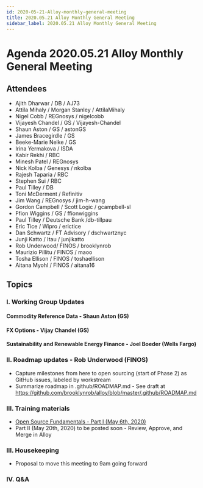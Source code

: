 ```yaml
---
id: 2020-05-21-Alloy-monthly-general-meeting
title: 2020.05.21 Alloy Monthly General Meeting
sidebar_label: 2020.05.21 Alloy Monthly General Meeting
---
```


# Agenda 2020.05.21 Alloy Monthly General Meeting

## Attendees
* Ajith Dharwar / DB / AJ73
* Attila Mihaly / Morgan Stanley / AttilaMihaly
* Nigel Cobb / REGnosys / nigelcobb
* Vijayesh Chandel / GS / Vijayesh-Chandel
* Shaun Aston / GS / astonGS
* James Bracegirdle / GS
* Beeke-Marie Nelke / GS
* Irina Yermakova / ISDA 
* Kabir Rekhi / RBC
* Minesh Patel / REGnosys
* Nick Kolba / Genesys / nkolba
* Rajesh Taparia / RBC 
* Stephen Sui / RBC 
* Paul Tilley / DB
* Toni McDerment / Refinitiv 
* Jim Wang / REGnosys / jim-h-wang
* Gordon Campbell / Scott Logic /  gcampbell-sl
* Ffion Wiggins / GS / ffionwiggins
* Paul Tilley / Deutsche Bank /db-tillpau
* Eric Tice / Wipro  / erictice
* Dan Schwartz / FT Advisory / dschwartznyc
* Junji Katto / Itau / junjikatto
* Rob Underwood/ FINOS / brooklynrob
* Maurizio Pillitu / FINOS / maoo
* Tosha Ellison / FINOS / toshaellison
* Aitana Myohl / FINOS / aitana16

## Topics

### I. Working Group Updates
#### Commodity Reference Data - Shaun Aston (GS)

#### FX Options - Vijay Chandel (GS)

#### Sustainability and Renewable Energy Finance - Joel Boeder (Wells Fargo)

### II. Roadmap updates - Rob Underwood (FINOS)
* Capture milestones from here to open sourcing (start of Phase 2) as GitHub issues, labeled by workstream
* Summarize roadmap in .github/ROADMAP.md - See draft at https://github.com/brooklynrob/alloy/blob/master/.github/ROADMAP.md

### III. Training materials
* [Open Source Fundamentals - Part I (May 6th, 2020)](https://www.finos.org/hubfs/FINOS/2020%20Video%20Uploads/FINOS%20-%20Open%20Source%20Fundamentals%20-%20Part%201%20-%2006%20May%2020.mp4)
* Part II (May 20th, 2020) to be posted soon - Review, Approve, and Merge in Alloy

### III. Housekeeping
* Proposal to move this meeting to 9am going forward

### IV. Q&A


